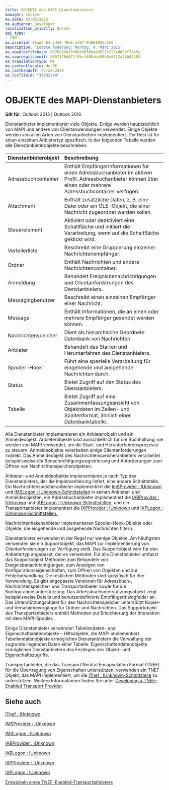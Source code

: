 ```yaml
---
title: OBJEKTE des MAPI-Dienstanbieters
manager: soliver
ms.date: 03/09/2015
ms.audience: Developer
localization_priority: Normal
api_type:
- COM
ms.assetid: f8ade454-2450-49e6-a76f-93801055a7e5
description: 'Letzte Änderung: Montag, 9. März 2015'
ms.openlocfilehash: 0976e986a33d8b96366a84527f227bd05ef7845e
ms.sourcegitcommit: 8657170d071f9bcf680aba50b9c07f2a4fb82283
ms.translationtype: MT
ms.contentlocale: de-DE
ms.lasthandoff: 04/28/2019
ms.locfileid: "33432268"
---
```

# <a name="mapi-service-provider-objects"></a>OBJEKTE des MAPI-Dienstanbieters

  
  
**Gilt für**: Outlook 2013 | Outlook 2016 
  
Dienstanbieter implementieren viele Objekte. Einige werden hauptsächlich von MAPI und andere von Clientanwendungen verwendet. Einige Objekte werden von allen Arten von Dienstanbietern implementiert. Der Rest ist für einen einzelnen Anbietertyp spezifisch. In der folgenden Tabelle werden alle Dienstanbieterobjekte beschrieben.
  
|**Dienstanbieterobjekt**|**Beschreibung**|
|:-----|:-----|
|Adressbuchcontainer  <br/> |Enthält Empfängerinformationen für einen Adressbuchanbieter im aktiven Profil. Adressbuchanbieter können über einen oder mehrere Adressbuchcontainer verfügen.  <br/> |
|Attachment  <br/> |Enthält zusätzliche Daten, z. B. eine Datei oder ein OLE-Objekt, die einer Nachricht zugeordnet werden sollen.  <br/> |
|Steuerelement  <br/> |Aktiviert oder deaktiviert eine Schaltfläche und initiiert die Verarbeitung, wenn auf die Schaltfläche geklickt wird.  <br/> |
|Verteilerliste  <br/> |Beschreibt eine Gruppierung einzelner Nachrichtenempfänger.  <br/> |
|Ordner  <br/> |Enthält Nachrichten und andere Nachrichtencontainer.  <br/> |
|Anmeldung  <br/> |Behandelt Ereignisbenachrichtigungen und Clientanforderungen des Dienstanbieters.  <br/> |
|Messagingbenutzer  <br/> |Beschreibt einen einzelnen Empfänger einer Nachricht.  <br/> |
|Message  <br/> |Enthält Informationen, die an einen oder mehrere Empfänger gesendet werden können.  <br/> |
|Nachrichtenspeicher  <br/> |Dient als hierarchische Geordnete Datenbank von Nachrichten.  <br/> |
|Anbieter  <br/> |Behandelt das Starten und Herunterfahren des Dienstanbieters.  <br/> |
|Spooler-Hook  <br/> |Führt eine spezielle Verarbeitung für eingehende und ausgehende Nachrichten durch.  <br/> |
|Status  <br/> |Bietet Zugriff auf den Status des Dienstanbieters.  <br/> |
|Tabelle  <br/> |Bietet Zugriff auf eine Zusammenfassungsansicht von Objektdaten im Zeilen- und Spaltenformat, ähnlich einer Datenbanktabelle.  <br/> |
   
Alle Dienstanbieter implementieren ein Anbieterobjekt und ein Anmeldeobjekt. Anbieterobjekte sind ausschließlich für die Buchhaltung; sie werden von MAPI verwendet, um die Start- und Herunterfahrensprozesse zu steuern. Anmeldeobjekte verarbeiten einige Clientanforderungen indirekt. Das Anmeldeobjekt des Nachrichtenspeicheranbieters verarbeitet beispielsweise die Benachrichtigungsregistrierung und Anforderungen zum Öffnen von Nachrichtenspeicherobjekten. 
  
Anbieter- und Anmeldeobjekte implementieren je nach Typ des Dienstanbieters, der die Implementierung liefert, eine andere Schnittstelle. Ein Nachrichtenspeicheranbieter implementiert die [ImSProvider : IUnknown](imsprovideriunknown.md) und [IMSLogon : IUnknown-Schnittstellen](imslogoniunknown.md) in seinen Anbieter- und Anmeldeobjekten, ein Adressbuchanbieter implementiert die [IABProvider : IUnknown](iabprovideriunknown.md) und [IABLogon : IUnknown-Schnittstellen,](iablogoniunknown.md) und ein Transportanbieter implementiert die [IXPProvider : IUnknown](ixpprovideriunknown.md) und [IXPLogon : IUnknown-Schnittstellen.](ixplogoniunknown.md) 
  
Nachrichtenhakenanbieter implementieren Spooler-Hook-Objekte oder Objekte, die eingehende und ausgehende Nachrichten filtern.
  
Dienstanbieter verwenden in der Regel nur wenige Objekte. Am häufigsten verwenden sie ein Supportobjekt, das MAPI zur Implementierung von Clientanforderungen zur Verfügung stellt. Das Supportobjekt wird für den Anbietertyp angepasst, der es verwendet. Für alle Dienstanbieter umfasst das Supportobjekt Methoden zum Behandeln von Ereignisbenachrichtigungen, zum Anzeigen von Konfigurationseigenschaften, zum Öffnen von Objekten und zur Fehlerbehandlung. Die restlichen Methoden sind spezifisch für ihre Verwendung. Es gibt angepasste Versionen für Adressbuch-, Nachrichtenspeicher- und Transportanbieter sowie für die Konfigurationsunterstützung. Das Adressbuchunterstützungsobjekt zeigt beispielsweise Details und benutzerdefinierte Empfängerdialogfelder an. Das Unterstützungsobjekt für den Nachrichtenspeicher unterstützt Kopier- und Verschiebevorgänge für Ordner und Nachrichten. Das Supportobjekt des Transportanbieters enthält Methoden zur Erleichterung der Interaktion mit dem MAPI-Spooler. 
  
Einige Dienstanbieter verwenden Tabellendaten- und Eigenschaftsdatenobjekte – Hilfsobjekte, die MAPI implementiert. Tabellendatenobjekte ermöglichen Dienstanbietern die Verwaltung der zugrunde liegenden Daten einer Tabelle. Eigenschaftendatenobjekte ermöglichen Dienstanbietern das Festlegen des Objekt- und Eigenschaftszugriffs. 
  
Transportanbieter, die das Transport Neutral Encapsulation Format (TNEF) für die Übertragung von Eigenschaften unterstützen, verwenden ein TNEF-Objekt, das MAPI implementiert, um die [ITnef : IUnknown-Schnittstelle](itnefiunknown.md) zu unterstützen. Weitere Informationen finden Sie unter [Developing a TNEF-Enabled Transport Provider](developing-a-tnef-enabled-transport-provider.md). 
  
## <a name="see-also"></a>Siehe auch



[ITnef : IUnknown](itnefiunknown.md)
  
[IMSProvider : IUnknown](imsprovideriunknown.md)
  
[IMSLogon : IUnknown](imslogoniunknown.md)
  
[IABProvider : IUnknown](iabprovideriunknown.md)
  
[IABLogon : IUnknown](iablogoniunknown.md)
  
[IXPProvider : IUnknown](ixpprovideriunknown.md)
  
[IXPLogon : IUnknown](ixplogoniunknown.md)


[Entwickeln eines TNEF-Enabled-Transportanbieters](developing-a-tnef-enabled-transport-provider.md)

